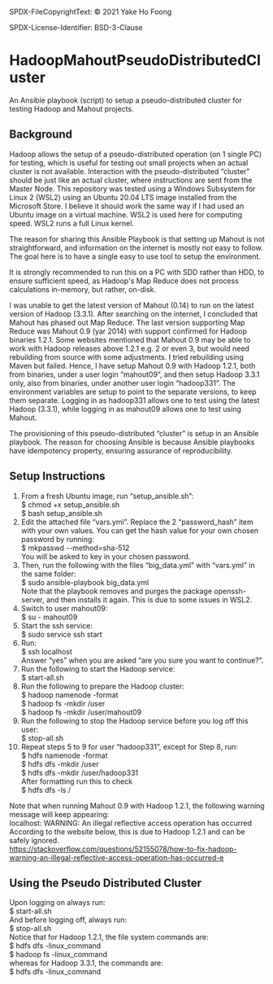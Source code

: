 SPDX-FileCopyrightText: © 2021 Yake Ho Foong

SPDX-License-Identifier: BSD-3-Clause


# HadoopMahoutPseudoDistributedCluster
An Ansible playbook (script) to setup a pseudo-distributed cluster for testing Hadoop and Mahout projects.

## Background
Hadoop allows the setup of a pseudo-distributed operation (on 1 single PC) for testing, which is useful for testing out small projects when an actual cluster is not available. Interaction with the pseudo-distributed “cluster” should be just like an actual cluster, where instructions are sent from the Master Node. This repository was tested using a Windows Subsystem for Linux 2 (WSL2) using an Ubuntu 20.04 LTS image installed from the Microsoft Store. I believe it should work the same way if I had used an Ubuntu image on a virtual machine. WSL2 is used here for computing speed. WSL2 runs a full Linux kernel.

The reason for sharing this Ansible Playbook is that setting up Mahout is not straightforward, and information on the internet is mostly not easy to follow. The goal here is to have a single easy to use tool to setup the environment.

It is strongly recommended to run this on a PC with SDD rather than HDD, to ensure sufficient speed, as Hadoop's Map Reduce does not process calculations in-memory, but rather, on-disk.

I was unable to get the latest version of Mahout (0.14) to run on the latest version of Hadoop (3.3.1). After searching on the internet, I concluded that Mahout has phased out Map Reduce. The last version supporting Map Reduce was Mahout 0.9 (yar 2014) with support confirmed for Hadoop binaries 1.2.1. Some websites mentioned that Mahout 0.9 may be able to work with Hadoop releases above 1.2.1 e.g. 2 or even 3, but would need rebuilding from source with some adjustments. I tried rebuilding using Maven but failed. Hence, I have setup Mahout 0.9 with Hadoop 1.2.1, both from binaries, under a user login “mahout09”, and then setup Hadoop 3.3.1 only, also from binaries, under another user login “hadoop331”. The environment variables are setup to point to the separate versions, to keep them separate. Logging in as hadoop331 allows one to test using the latest Hadoop (3.3.1), while logging in as mahout09 allows one to test using Mahout.

The provisioning of this pseudo-distributed “cluster” is setup in an Ansible playbook. The reason for choosing Ansible is because Ansible playbooks have idempotency property, ensuring assurance of reproducibility.

## Setup Instructions
1.	From a fresh Ubuntu image, run “setup_ansible.sh”:  
$ chmod +x setup_ansible.sh  
$ bash setup_ansible.sh  
2.	Edit the attached file “vars.yml”. Replace the 2 “password_hash” item with your own values. You can get the hash value for your own chosen password by running:  
$ mkpasswd --method=sha-512  
You will be asked to key in your chosen password.  
3.	Then, run the following with the files “big_data.yml” with “vars.yml” in the same folder:  
$ sudo ansible-playbook big_data.yml  
Note that the playbook removes and purges the package openssh-server, and then installs it again. This is due to some issues in WSL2.  
4.	Switch to user mahout09:  
$ su - mahout09  
5.	Start the ssh service:  
$ sudo service ssh start  
6.	Run:  
$ ssh localhost  
Answer “yes” when you are asked “are you sure you want to continue?”.  
7.	Run the following to start the Hadoop service:  
$ start-all.sh  
8.	Run the following to prepare the Hadoop cluster:  
$ hadoop namenode -format  
$ hadoop fs -mkdir /user  
$ hadoop fs -mkdir /user/mahout09  
9.	Run the following to stop the Hadoop service before you log off this user:  
$ stop-all.sh  
10.	Repeat steps 5 to 9 for user “hadoop331”, except for Step 8, run:  
$ hdfs namenode -format  
$ hdfs dfs -mkdir /user  
$ hdfs dfs -mkdir /user/hadoop331  
After formatting run this to check  
$ hdfs dfs -ls /  

Note that when running Mahout 0.9 with Hadoop 1.2.1, the following warning message will keep appearing:  
localhost: WARNING: An illegal reflective access operation has occurred  
According to the website below, this is due to Hadoop 1.2.1 and can be safely ignored.  
https://stackoverflow.com/questions/52155078/how-to-fix-hadoop-warning-an-illegal-reflective-access-operation-has-occurred-e  

## Using the Pseudo Distributed Cluster
Upon logging on always run:  
$ start-all.sh  
And before logging off, always run:  
$ stop-all.sh  
Notice that for Hadoop 1.2.1, the file system commands are:  
$ hdfs dfs -linux_command   
$ hadoop fs -linux_command  
whereas for Hadoop 3.3.1, the commands are:  
$ hdfs dfs -linux_command  
